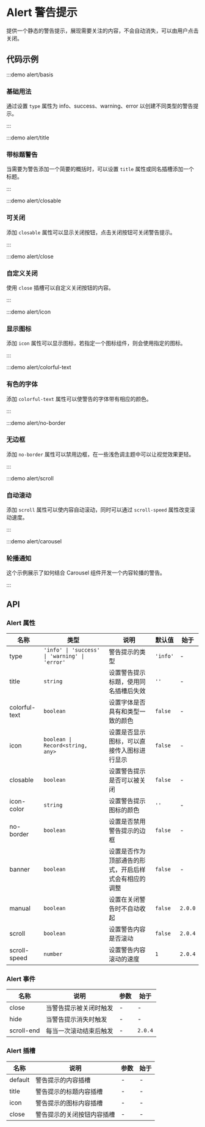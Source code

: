 # Alert 警告提示

提供一个静态的警告提示，展现需要关注的内容，不会自动消失，可以由用户点击关闭。

## 代码示例

:::demo alert/basis

### 基础用法

通过设置 `type` 属性为 info、success、warning、error 以创建不同类型的警告提示。

:::

:::demo alert/title

### 带标题警告

当需要为警告添加一个简要的概括时，可以设置 `title` 属性或同名插槽添加一个标题。

:::

:::demo alert/closable

### 可关闭

添加 `closable` 属性可以显示关闭按钮，点击关闭按钮可关闭警告提示。

:::

:::demo alert/close

### 自定义关闭

使用 `close` 插槽可以自定义关闭按钮的内容。

:::

:::demo alert/icon

### 显示图标

添加 `icon` 属性可以显示图标，若指定一个图标组件，则会使用指定的图标。

:::

:::demo alert/colorful-text

### 有色的字体

添加 `colorful-text` 属性可以使警告的字体带有相应的颜色。

:::

:::demo alert/no-border

### 无边框

添加 `no-border` 属性可以禁用边框，在一些浅色调主题中可以让视觉效果更轻。

:::

:::demo alert/scroll

### 自动滚动

添加 `scroll` 属性可以使内容自动滚动，同时可以通过 `scroll-speed` 属性改变滚动速度。

:::

:::demo alert/carousel

### 轮播通知

这个示例展示了如何结合 Carousel 组件开发一个内容轮播的警告。

:::

## API

### Alert 属性

| 名称          | 类型                                          | 说明                                                 | 默认值   | 始于    |
| ------------- | --------------------------------------------- | ---------------------------------------------------- | -------- | ------- |
| type          | `'info' \| 'success' \| 'warning' \| 'error'` | 警告提示的类型                                       | `'info'` | -       |
| title         | `string`                                      | 设置警告提示标题，使用同名插槽后失效                 | `''`     | -       |
| colorful-text | `boolean`                                     | 设置字体是否具有和类型一致的颜色                     | `false`  | -       |
| icon          | `boolean \| Record<string, any>`              | 设置是否显示图标，可以直接传入图标进行显示           | `false`  | -       |
| closable      | `boolean`                                     | 设置警告提示是否可以被关闭                           | `false`  | -       |
| icon-color    | `string`                                      | 设置警告提示图标的颜色                               | `''`     | -       |
| no-border     | `boolean`                                     | 设置是否禁用警告提示的边框                           | `false`  | -       |
| banner        | `boolean`                                     | 设置是否作为顶部通告的形式，开启后样式会有相应的调整 | `false`  | -       |
| manual        | `boolean`                                     | 设置在关闭警告时不自动收起                           | `false`  | `2.0.0` |
| scroll        | `boolean`                                     | 设置警告内容是否滚动                                 | `false`  | `2.0.4` |
| scroll-speed  | `number`                                      | 设置警告内容滚动的速度                               | `1`      | `2.0.4` |

### Alert 事件

| 名称       | 说明                   | 参数 | 始于    |
| ---------- | ---------------------- | ---- | ------- |
| close      | 当警告提示被关闭时触发 | -    | -       |
| hide       | 当警告提示消失时触发   | -    | -       |
| scroll-end | 每当一次滚动结束后触发 | -    | `2.0.4` |

### Alert 插槽

| 名称    | 说明                       | 参数 | 始于 |
| ------- | -------------------------- | ---- | ---- |
| default | 警告提示的内容插槽         | -    | -    |
| title   | 警告提示的标题内容插槽     | -    | -    |
| icon    | 警告提示的图标内容插槽     | -    | -    |
| close   | 警告提示的关闭按钮内容插槽 | -    | -    |

